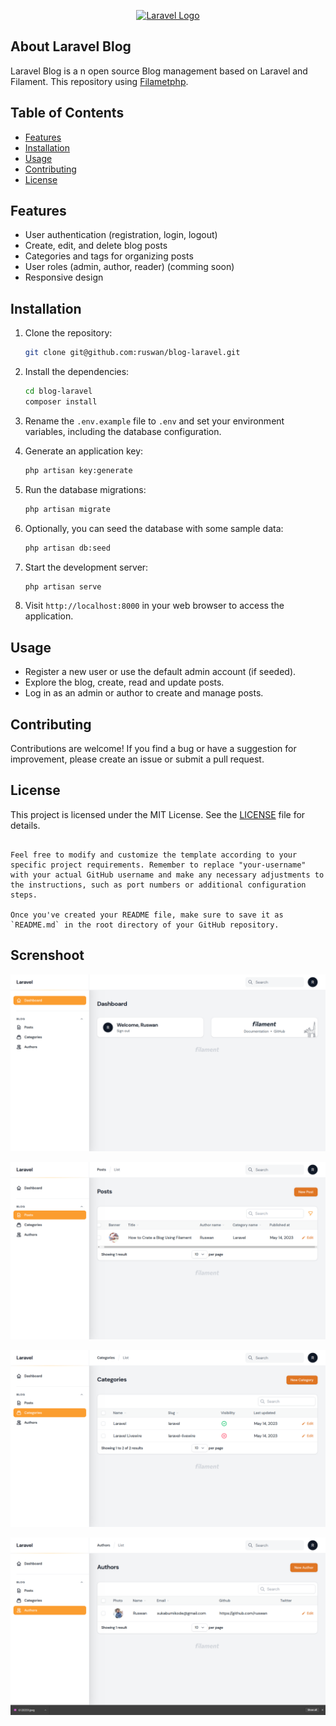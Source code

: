 <p align="center"><a href="https://laravel.com" target="_blank"><img src="https://raw.githubusercontent.com/laravel/art/master/logo-lockup/5%20SVG/2%20CMYK/1%20Full%20Color/laravel-logolockup-cmyk-red.svg" width="400" alt="Laravel Logo"></a></p>

## About Laravel Blog

Laravel Blog is a n open source Blog management based on Laravel and Filament. This repository using [Filametphp](https://filamentphp.com/).

## Table of Contents

-   [Features](#features)
-   [Installation](#installation)
-   [Usage](#usage)
-   [Contributing](#contributing)
-   [License](#license)

## Features

-   User authentication (registration, login, logout)
-   Create, edit, and delete blog posts
-   Categories and tags for organizing posts
-   User roles (admin, author, reader) (comming soon)
-   Responsive design

## Installation

1. Clone the repository:

    ```bash
    git clone git@github.com:ruswan/blog-laravel.git
    ```

2. Install the dependencies:

    ```bash
    cd blog-laravel
    composer install
    ```

3. Rename the `.env.example` file to `.env` and set your environment variables, including the database configuration.

4. Generate an application key:

    ```bash
    php artisan key:generate
    ```

5. Run the database migrations:

    ```bash
    php artisan migrate
    ```

6. Optionally, you can seed the database with some sample data:

    ```bash
    php artisan db:seed
    ```

7. Start the development server:

    ```bash
    php artisan serve
    ```

8. Visit `http://localhost:8000` in your web browser to access the application.

## Usage

-   Register a new user or use the default admin account (if seeded).
-   Explore the blog, create, read and update posts.
-   Log in as an admin or author to create and manage posts.

## Contributing

Contributions are welcome! If you find a bug or have a suggestion for improvement, please create an issue or submit a pull request.

## License

This project is licensed under the MIT License. See the [LICENSE](LICENSE) file for details.

```

Feel free to modify and customize the template according to your specific project requirements. Remember to replace "your-username" with your actual GitHub username and make any necessary adjustments to the instructions, such as port numbers or additional configuration steps.

Once you've created your README file, make sure to save it as `README.md` in the root directory of your GitHub repository.
```

## Screnshoot

![](./art/Screenshot1.png)

![](./art/Screenshot2.png)

![](./art/Screenshot3.png)

![](./art/Screenshot4.png)
```
